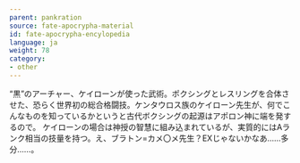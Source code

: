 ```yaml
---
parent: pankration
source: fate-apocrypha-material
id: fate-apocrypha-encylopedia
language: ja
weight: 78
category:
- other
---
```


“黒”のアーチャー、ケイローンが使った武術。ポクシングとレスリングを合体させた、恐らく世界初の総合格闘技。ケンタウロス族のケイローン先生が、何でこんなものを知っているかというと古代ボクシングの起源はアポロン神に端を発するので。
ケイローンの場合は神授の智慧に組み込まれているが、実質的にはAランク相当の技量を持つ。え、ブラトン=カメ〇メ先生？EXじゃないかなあ……多分……。

